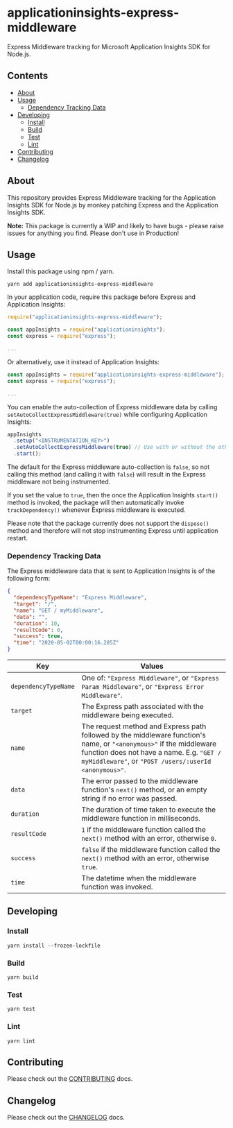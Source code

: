 # applicationinsights-express-middleware

Express Middleware tracking for Microsoft Application Insights SDK for Node.js.

## Contents

<!-- toc -->

- [About](#about)
- [Usage](#usage)
  - [Dependency Tracking Data](#dependency-tracking-data)
- [Developing](#developing)
  - [Install](#install)
  - [Build](#build)
  - [Test](#test)
  - [Lint](#lint)
- [Contributing](#contributing)
- [Changelog](#changelog)

<!-- tocstop -->

## About

This repository provides Express Middleware tracking for the Application Insights SDK for Node.js by monkey patching Express and the Application Insights SDK.

**Note:** This package is currently a WIP and likely to have bugs - please raise issues for anything you find. Please don't use in Production!

## Usage

Install this package using npm / yarn.

```console
yarn add applicationinsights-express-middleware
```

In your application code, require this package before Express and Application Insights:

```js
require("applicationinsights-express-middleware");

const appInsights = require("applicationinsights");
const express = require("express");

...

```

Or alternatively, use it instead of Application Insights:

```js
const appInsights = require("applicationinsights-express-middleware");
const express = require("express");

...

```

You can enable the auto-collection of Express middleware data by calling `setAutoCollectExpressMiddleware(true)` while configuring Application Insights:

```js
appInsights
  .setup("<INSTRUMENTATION_KEY>")
  .setAutoCollectExpressMiddleware(true) // Use with or without the other chained auto-collection configuration methods.
  .start();
```

The default for the Express middleware auto-collection is `false`, so not calling this method (and calling it with `false`) will result in the Express middleware not being instrumented.

If you set the value to `true`, then the once the Application Insights `start()` method is invoked, the package will then automatically invoke `trackDependency()` whenever Express middleware is executed.

Please note that the package currently does not support the `dispose()` method and therefore will not stop instrumenting Express until application restart.

### Dependency Tracking Data

The Express middleware data that is sent to Application Insights is of the following form:

```json
{
  "dependencyTypeName": "Express Middleware",
  "target": "/",
  "name": "GET / myMiddleware",
  "data": "",
  "duration": 10,
  "resultCode": 0,
  "success": true,
  "time": "2020-05-02T00:00:16.285Z"
}
```

| Key                  | Values                                                                                                                                                                                                       |
| -------------------- | ------------------------------------------------------------------------------------------------------------------------------------------------------------------------------------------------------------ |
| `dependencyTypeName` | One of: `"Express Middleware"`, or `"Express Param Middleware"`, or `"Express Error Middleware"`.                                                                                                                  |
| `target`             | The Express path associated with the middleware being executed.                                                                                                                                              |
| `name`               | The request method and Express path followed by the middleware function's name, or `"<anonymous>"` if the middleware function does not have a name. E.g. `"GET / myMiddleware"`, or `"POST /users/:userId <anonymous>"`. |
| `data`               | The error passed to the middleware function's `next()` method, or an empty string if no error was passed.                                                                                                                                                 |
| `duration`           | The duration of time taken to execute the middleware function in milliseconds.                                                                                                                               |
| `resultCode`         | `1` if the middleware function called the `next()` method with an error, otherwise `0`.                                                                                                                     |
| `success`            | `false` if the middleware function called the `next()` method with an error, otherwise `true`.                                                                                                              |
| `time`               | The datetime when the middleware function was invoked.                                                                                                                                                           |

## Developing

### Install

```console
yarn install --frozen-lockfile
```

### Build

```console
yarn build
```

### Test

```console
yarn test
```

### Lint

```console
yarn lint
```

## Contributing

Please check out the [CONTRIBUTING](./docs/CONTRIBUTING.md) docs.

## Changelog

Please check out the [CHANGELOG](./docs/CHANGELOG.md) docs.
